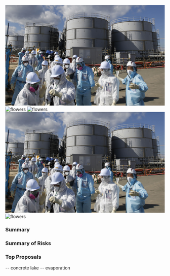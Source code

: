 ![healthyocean](/flowers.jpg "healthyocean")
![flowers](img/flowers.jpg)
![flowers](assets/img/flowers.jpg)
![flowers](docs/assets/img/flowers.jpg)
![flowers](fukushima/docs/assets/img/flowers.jpg)
### Summary 



### Summary of Risks


### Top Proposals 
-- concrete lake
-- evaporation
